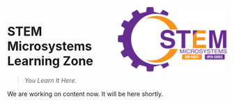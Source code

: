 <img src="assets/Logo.png" alt="STEM Microsystems Logo" title="STEM Microsystems Learning Zone" width="250" align="right" />

# STEM Microsystems Learning Zone
> *You Learn It Here.*

We are working on content now. It will be here shortly.


